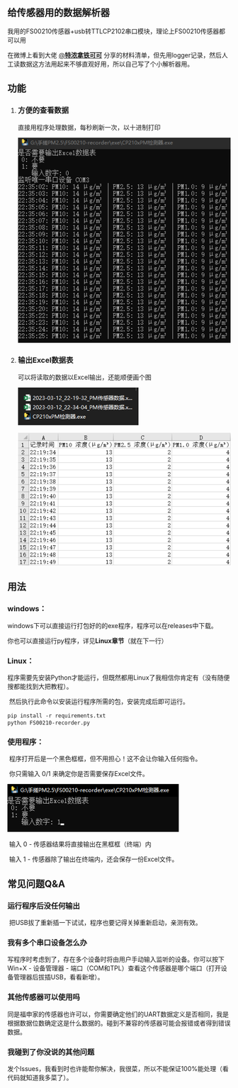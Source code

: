 ## 给传感器用的数据解析器

我用的FS00210传感器+usb转TTLCP2102串口模块，理论上FS00210传感器都可以用

在微博上看到大佬 [@**特浓拿铁可可**](https://weibo.com/u/5249617408) 分享的材料清单，但先用logger记录，然后人工读数据这方法用起来不够直观好用，所以自己写了个小解析器用。

## 功能

1. ### 方便的查看数据

    直接用程序处理数据，每秒刷新一次，以十进制打印

    ![show1](https://github.com/Sinbing/FS00210-recorder/blob/main/png/show1.png)

    

2. ### 输出Excel数据表

    可以将读取的数据以Excel输出，还能顺便画个图

    ![excel1](https://github.com/Sinbing/FS00210-recorder/blob/main/png/excel1.png)

    ![excel2](https://github.com/Sinbing/FS00210-recorder/blob/main/png/excel2.png)

## 用法

### 	windows：

​		windows下可以直接运行打包好的的exe程序，程序可以在releases中下载。

​		你也可以直接运行py程序，详见**Linux章节**（就在下一行）

### 	Linux：

​		程序需要先安装Python才能运行，但既然都用Linux了我相信你肯定有（没有随便搜都能找到大把教程）。

​		然后执行此命令以安装运行程序所需的包，安装完成后即可运行。

```
pip install -r requirements.txt
python FS00210-recorder.py
```

### 	使用程序：

​		程序打开后是一个黑色框框，但不用担心！这不会让你输入任何指令。

​		你只需输入 0/1 来确定你是否需要保存Excel文件。

![Usage1](https://github.com/Sinbing/FS00210-recorder/blob/main/png/Usage1.png)

​		输入 0 - 传感器结果将直接输出在黑框框（终端）内

​		输入 1 - 传感器除了输出在终端内，还会保存一份Excel文件。

## 常见问题Q&A

### 	运行程序后没任何输出

​		把USB拔了重新插一下试试，程序也要记得关掉重新启动，亲测有效。

### 	我有多个串口设备怎么办

​		写程序时考虑到了，存在多个设备时将由用户手动输入监听的设备。你可以按下Win+X - 设备管理器 - 端口（COM和TPL）查看这个传感器是哪个端口（打开设备管理器后拔插USB，看看新增）。

### 	其他传感器可以使用吗

​		同是福申家的传感器也许可以，你需要确定他们的UART数据定义是否相同，我是根据数据位数确定这是什么数据的。碰到不兼容的传感器可能会报错或者得到错误数据。

### 	我碰到了你没说的其他问题

​		发个Issues，我看到时也许能帮你解决，我很菜，所以不能保证100%能处理（看代码就知道我多菜了）。
